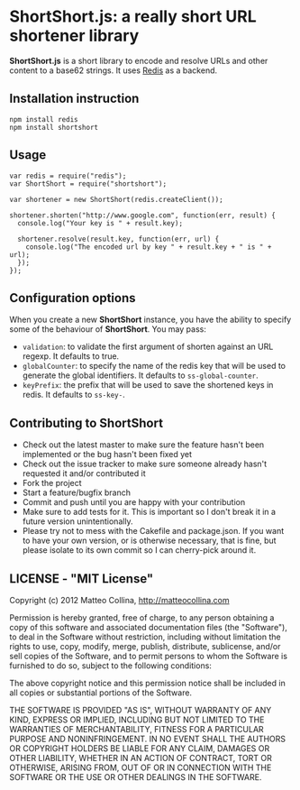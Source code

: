 # ShortShort.js: a really short URL shortener library

**ShortShort.js** is a short library to encode and resolve URLs
and other content to a base62 strings.
It uses [Redis](http://redis.io) as a backend.

## Installation instruction

```
npm install redis
npm install shortshort
```

## Usage

```
var redis = require("redis");
var ShortShort = require("shortshort");

var shortener = new ShortShort(redis.createClient());

shortener.shorten("http://www.google.com", function(err, result) {
  console.log("Your key is " + result.key);

  shortener.resolve(result.key, function(err, url) {
    console.log("The encoded url by key " + result.key + " is " + url);
  });
});

```

## Configuration options

When you create a new **ShortShort** instance, you have the ability to
specify some of the behaviour of **ShortShort**.
You may pass:
* `validation`: to validate the first argument of shorten against an URL
  regexp. It defaults to true.
* `globalCounter`: to specify the name of the redis key that will be
  used to generate the global identifiers. It defaults to
  `ss-global-counter`.
* `keyPrefix`: the prefix that will be used to save the shortened keys
   in redis. It defaults to `ss-key-`.

## Contributing to ShortShort

* Check out the latest master to make sure the feature hasn't been
  implemented or the bug hasn't been fixed yet
* Check out the issue tracker to make sure someone already hasn't
  requested it and/or contributed it
* Fork the project
* Start a feature/bugfix branch
* Commit and push until you are happy with your contribution
* Make sure to add tests for it. This is important so I don't break it
  in a future version unintentionally.
* Please try not to mess with the Cakefile and package.json. If you
  want to have your own version, or is otherwise necessary, that is
  fine, but please isolate to its own commit so I can cherry-pick around
  it.

## LICENSE - "MIT License"

Copyright (c) 2012 Matteo Collina, http://matteocollina.com

Permission is hereby granted, free of charge, to any person
obtaining a copy of this software and associated documentation
files (the "Software"), to deal in the Software without
restriction, including without limitation the rights to use,
copy, modify, merge, publish, distribute, sublicense, and/or sell
copies of the Software, and to permit persons to whom the
Software is furnished to do so, subject to the following
conditions:

The above copyright notice and this permission notice shall be
included in all copies or substantial portions of the Software.

THE SOFTWARE IS PROVIDED "AS IS", WITHOUT WARRANTY OF ANY KIND,
EXPRESS OR IMPLIED, INCLUDING BUT NOT LIMITED TO THE WARRANTIES
OF MERCHANTABILITY, FITNESS FOR A PARTICULAR PURPOSE AND
NONINFRINGEMENT. IN NO EVENT SHALL THE AUTHORS OR COPYRIGHT
HOLDERS BE LIABLE FOR ANY CLAIM, DAMAGES OR OTHER LIABILITY,
WHETHER IN AN ACTION OF CONTRACT, TORT OR OTHERWISE, ARISING
FROM, OUT OF OR IN CONNECTION WITH THE SOFTWARE OR THE USE OR
OTHER DEALINGS IN THE SOFTWARE.
